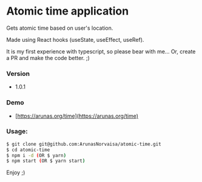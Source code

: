 # Atomic time application
Gets atomic time based on user's location.

Made using React hooks (useState, useEffect, useRef).

It is my first experience with typescript, so please bear with me... Or, create a PR and make the code better. ;)

### Version
* 1.0.1

### Demo
* [https://arunas.org/time](https://arunas.org/time)

### Usage:
```sh
$ git clone git@github.com:ArunasNorvaisa/atomic-time.git
$ cd atomic-time
$ npm i -d (OR $ yarn)
$ npm start (OR $ yarn start)
```

Enjoy ;)
